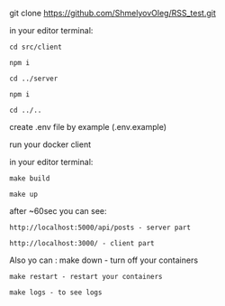  git clone https://github.com/ShmelyovOleg/RSS_test.git

 in your editor terminal:

    cd src/client

    npm i

    cd ../server  

    npm i

    cd ../..

 create .env file by example (.env.example)

 run your docker client

 in your editor terminal:

    make build

    make up

 after ~60sec you can see:
 
    http://localhost:5000/api/posts - server part
    
    http://localhost:3000/ - client part


Also yo can :
    make down - turn off your containers 

    make restart - restart your containers

    make logs - to see logs